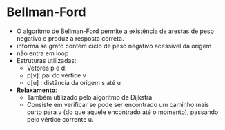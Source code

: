 # Bellman-Ford

* O algoritmo de Bellman-Ford permite a existência de arestas de peso negativo e produz a resposta correta.
* informa se grafo contém ciclo de peso negativo acessível
da origem
* não entra em loop
* Estruturas utilizadas:
    - Vetores p e d:
    - p[v]: pai do vértice v
    - d[u] : distância da origem s até u
* **Relaxamento**:
    - Também utilizado pelo algoritmo de Dijkstra
    - Consiste em verificar se pode ser encontrado um caminho mais curto para v (do que aquele encontrado até o momento), passando pelo vértice corrente u.